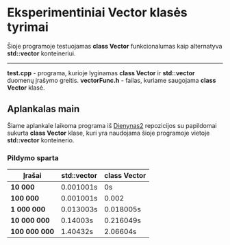 #  Eksperimentiniai Vector klasės tyrimai

Šioje programoje testuojamas **class Vector** funkcionalumas kaip alternatyva **std::vector** konteineriui.

---

**test.cpp** - programa, kurioje lyginamas **class Vector** ir **std::vector** duomenų įrašymo greitis.
**vectorFunc.h** - failas, kuriame saugojama **class Vector** klasė.

## Aplankalas **main**

Šiame aplankale laikoma programa iš [Dienynas2](https://github.com/N0rmalus/Dienynas2) repozicijos su papildomai sukurta **class Vector** klase, kuri yra naudojama šioje programoje vietoje **std::vector** konteinerio.

### Pildymo sparta 

|  Įrašai           |  std::vector  |  class Vector  |  
|-------------------|---------------|----------------|
|  **10  000**      |  0.001001s    |  0s            |
|  **100 000**      |  0.001001s    |  0.002         |
|  **1 000 000**    |  0.013003s    |  0.018005s     |
|  **10 000 000**   |  0.14003s     |  0.216049s     |
|  **100 000 000**  |  1.40432s     |  2.06604s      |